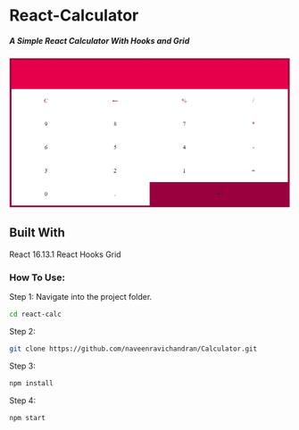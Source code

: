# React-Calculator

##### A Simple React Calculator With Hooks and Grid

![alt text](https://github.com/naveenravichandran/Calculator/blob/main/public/calculator.png)

## Built With

React 16.13.1
React Hooks
Grid

### How To Use:

Step 1:
Navigate into the project folder.

```sh
cd react-calc
```

Step 2:

```sh
git clone https://github.com/naveenravichandran/Calculator.git
```

Step 3:

```sh
npm install
```

Step 4:

```sh
npm start
```

